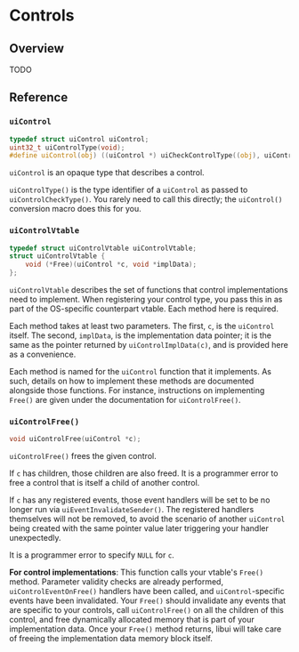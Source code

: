 <!-- 29 may 2019 -->

# Controls

## Overview

TODO

## Reference

### `uiControl`

```c
typedef struct uiControl uiControl;
uint32_t uiControlType(void);
#define uiControl(obj) ((uiControl *) uiCheckControlType((obj), uiControlType()))
```

`uiControl` is an opaque type that describes a control.

`uiControlType()` is the type identifier of a `uiControl` as passed to `uiControlCheckType()`. You rarely need to call this directly; the `uiControl()` conversion macro does this for you.

### `uiControlVtable`

```c
typedef struct uiControlVtable uiControlVtable;
struct uiControlVtable {
	void (*Free)(uiControl *c, void *implData);
};
```

`uiControlVtable` describes the set of functions that control implementations need to implement. When registering your control type, you pass this in as part of the OS-specific counterpart vtable. Each method here is required.

Each method takes at least two parameters. The first, `c`, is the `uiControl` itself. The second, `implData`, is the implementation data pointer; it is the same as the pointer returned by `uiControlImplData(c)`, and is provided here as a convenience.

Each method is named for the `uiControl` function that it implements. As such, details on how to implement these methods are documented alongside those functions. For instance, instructions on implementing `Free()` are given under the documentation for `uiControlFree()`.

### `uiControlFree()`

```c
void uiControlFree(uiControl *c);
```

`uiControlFree()` frees the given control.

If `c` has children, those children are also freed. It is a programmer error to free a control that is itself a child of another control.

If `c` has any registered events, those event handlers will be set to be no longer run via `uiEventInvalidateSender()`. The registered handlers themselves will not be removed, to avoid the scenario of another `uiControl` being created with the same pointer value later triggering your handler unexpectedly.

It is a programmer error to specify `NULL` for `c`.

**For control implementations**: This function calls your vtable's `Free()` method. Parameter validity checks are already performed, `uiControlEventOnFree()` handlers have been called, and `uiControl`-specific events have been invalidated. Your `Free()` should invalidate any events that are specific to your controls, call `uiControlFree()` on all the children of this control, and free dynamically allocated memory that is part of your implementation data. Once your `Free()` method returns, libui will take care of freeing the implementation data memory block itself.
